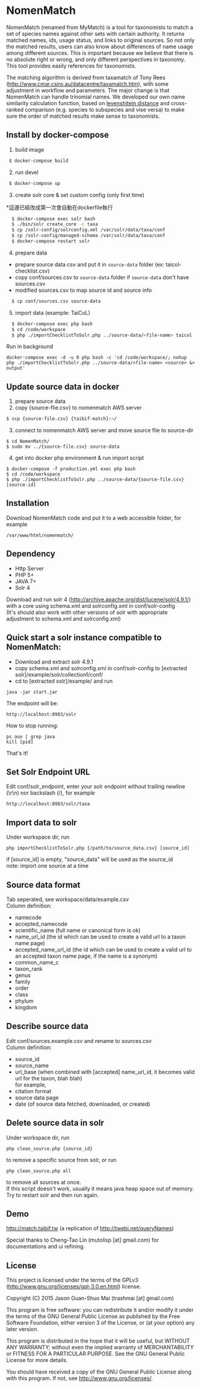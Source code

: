 # NomenMatch
  
NomenMatch (renamed from MyMatch) is a tool for taxonomists to match a set of species names against other sets with certain authority. It returns matched names, ids, usage status, and links to original sources. So not only the matched results, users can also know about differences of name usage among different sources.
This is important because we believe that there is no absolute right or wrong, and only different perspectives in taxonomy. This tool provides easily references for taxonomists.

The matching algorithm is derived from taxamatch of Tony Rees (http://www.cmar.csiro.au/datacentre/taxamatch.htm), with some adjustment in workflow and parameters. The major change is that NomenMatch can handle trinomial names.
We developed our own name similarity calculation function, based on [levenshitein distance](https://en.wikipedia.org/wiki/Levenshtein_distance) and cross-ranked comparison (e.g. species to subspecies and vise versa) to make sure the order of matched results make sense to taxonomists. 


Install by docker-compose
---------------------------

1) build image

```bash
 $ docker-compose build
```

2) run devel

```bash
 $ docker-compose up
```

3) create solr core & set custom config (only first time)

*這邊已經改成第一次會自動在dockerfile執行

```bash
  $ docker-compose exec solr bash
  $ ./bin/solr create_core -c taxa
  $ cp /solr-config/solrconfig.xml /var/solr/data/taxa/conf
  $ cp /solr-config/managed-schema /var/solr/data/taxa/conf
  $ docker-compose restart solr
```

4) prepare data

- prepare source data csv and put it in `source-data` folder (ex: taicol-checklist.csv)
- copy conf/sources.csv to `source-data` folder if `source-data` don't have sources.csv
- modified sources.csv to map source id and source info

```bash
  $ cp conf/sources.csv source-data 
```

5) import data (example: TaiCoL)

```bash
  $ docker-compose exec php bash
  $ cd /code/workspace
  $ php ./importChecklistToSolr.php ../source-data/<file-name> taicol
```

Run in background
```
docker-compose exec -d -u 0 php bash -c 'cd /code/workspace/; nohup php ./importChecklistToSolr.php ../source-data/<file-name> <source> &> output'
```

Update source data in docker
---------------------------------------

1. prepare source data
2. copy {source-flie.csv} to nomenmatch AWS server
```bash
$ scp {source-file.csv} {taibif-match}:~/
```
3. connect to nomenmatch AWS server and move source flie to source-dir
```bash=
$ cd NomenMatch/
$ sudo mv ../{source-file.csv} source-data
```
4. get into docker php environment & run import script
```bash=
$ docker-compose -f production.yml exec php bash
$ cd /code/workspace
$ php ./importChecklistToSolr.php ../source-data/{source-file.csv} [source-id]
```

Installation
------
Download NomenMatch code and put it to a web accessible folder, for example
```
/var/www/html/nomenmatch/
```

Dependency
------
- Http Server
- PHP 5+
- JAVA 7+
- Solr 4

Download and run solr 4 (http://archive.apache.org/dist/lucene/solr/4.9.1/) with a core using schema.xml and solrconfig.xml in conf/solr-config  
(It's should also work with other versions of solr with appropriate adjustment to schema.xml and solrconfig.xml)  

Quick start a solr instance compatible to NomenMatch:
-----
- Download and extract solr 4.9.1  
- copy schema.xml and solrconfig.xml in conf/solr-config to [extracted solr]/example/solr/collection1/conf/  
- cd to [extracted solr]/example/ and run  
```
java -jar start.jar
```
The endpoint will be:
```
http://localhost:8983/solr
```

How to stop running:  
```
ps aux | grep java
kill [pid]
```
That's it!  

Set Solr Endpoint URL
-----
Edit conf/solr_endpoint, enter your solr endpoint without trailing newline (\r\n) nor backslash (/), for example
```
http://localhost:8983/solr/taxa
```

Import data to solr
-----
Under workspace dir, run  
```
php importChecklistToSolr.php {/path/to/source_data.csv} [source_id]
```
if [source_id] is empty, \"source_data\" will be used as the source_id  
note: import one source at a time

Source data format
-----
Tab seperated, see workspace/data/example.csv  
Column definition:
- namecode
- accepted_namecode
- scientific_name (full name or canonical form is ok)
- name_url_id (the id which can be used to create a valid url to a taxon name page)
- accepted_name_url_id (the id which can be used to create a valid url to an accepted taxon name page, if the name is a synonym)
- common_name_c
- taxon_rank
- genus
- family
- order
- class
- phylum
- kingdom

Describe source data
-----
Edit conf/sources.example.csv and rename to sources.csv  
Column definition:  
- source_id
- source_name
- url_base (when combined with [accepted] name_url_id, it becomes valid url for the taxon, blah blah)  
for example,
- citation format
- source data page
- date (of source data fetched, downloaded, or created)

Delete source data in solr
-----
Under workspace dir, run  
```
php clean_source.php {source_id}
```  
to remove a specific source from solr, or run  
```
php clean_source.php all
```
to remove all sources at once.  
If this script doesn't work, usually it means java heap space out of memory. Try to restart solr and then run again.  

Demo
-----
http://match.taibif.tw
(a replication of http://twebi.net/queryNames)

Special thanks to Cheng-Tao Lin (mutolisp [at] gmail.com) for documentations and ui refining.

License
-----
This project is licensed under the terms of the GPLv3 (http://www.gnu.org/licenses/gpl-3.0.en.html) license.

Copyright (C) 2015 Jason Guan-Shuo Mai (trashmai [at] gmail.com)

This program is free software: you can redistribute it and/or modify
it under the terms of the GNU General Public License as published by
the Free Software Foundation, either version 3 of the License, or
(at your option) any later version.

This program is distributed in the hope that it will be useful,
but WITHOUT ANY WARRANTY; without even the implied warranty of
MERCHANTABILITY or FITNESS FOR A PARTICULAR PURPOSE.  See the
GNU General Public License for more details.

You should have received a copy of the GNU General Public License
along with this program.  If not, see <http://www.gnu.org/licenses/>.